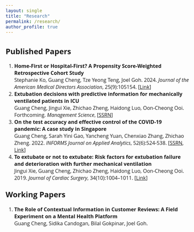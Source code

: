 ```yaml
---
layout: single
title: "Research"
permalink: /research/
author_profile: true
---
```


<style>
@import url('https://fonts.googleapis.com/css2?family=Open+Sans&display=swap');
</style>
<!-- <body style="font-family: sans-serif; font-size: 9pt;"> -->
<body style="font-family: Open Sans; font-style: light; font-size: 12pt;">



<h2>Published Papers</h2>
<ol style="margin-top: 0em; margin-bottom: 1.2em;">
	<li><b>Home-First or Hospital-First? A Propensity Score-Weighted Retrospective Cohort Study</b><br>
	Stephanie Ko, Guang Cheng, Tze Yeong Teng, Joel Goh. 2024.
	<i>Journal of the American Medical Directors Association</i>, 25(9):105154. [<a href="https://doi.org/10.1016/j.jamda.2024.105154" target="_blank">Link</a>]</li>
	<!--  -->
	<li><b>Extubation decisions with predictive information for mechanically ventilated patients in ICU</b> <br>
	Guang Cheng, Jingui Xie, Zhichao Zheng, Haidong Luo, Oon-Cheong Ooi. Forthcoming. 
	<i>Management Science</i>, [<a href="https://ssrn.com/abstract=3397530" target="_blank">SSRN</a>]</li>
	<!--  -->
	<li><b>On the test accuracy and effective control of the COVID-19 pandemic: A case study in Singapore</b> <br>
	Guang Cheng, Sarah Yini Gao, Yancheng Yuan, Chenxiao Zhang, Zhichao Zheng. 2022.
	<i>INFORMS Journal on Applied Analytics</i>, 52(6):524-538. [<a href="https://ssrn.com/abstract=3955828" target="_blank">SSRN</a>, <a href="https://pubsonline.informs.org/doi/abs/10.1287/inte.2022.1117" target="_blank">Link</a>]</li>
	<!--  -->
	<li><b>To extubate or not to extubate: Risk factors for extubation failure and deterioration with further mechanical ventilation</b> <br>
	Jingui Xie, Guang Cheng, Zhichao Zheng, Haidong Luo, Oon-Cheong Ooi. 2019.
	<i>Journal of Cardiac Surgery</i>, 34(10):1004–1011. [<a href="https://onlinelibrary.wiley.com/doi/abs/10.1111/jocs.14189" target="_blank">Link</a>] </li>
</ol>



<h2 style="margin-top: 1em;">Working Papers</h2>
<ol style="margin-top: 0em; margin-bottom: 1.2em;">
	<li><b>The Role of Contextual Information in Customer Reviews: A Field Experiment on a Mental Health Platform</b><br>
	Guang Cheng, Sidika Candogan, Bilal Gokpinar, Joel Goh.</li>
	<!--  -->
</ol>


<!-- 
<h2 style="margin-top: 1em;">Working in Progress</h2>
<ol style="margin-top: 0em; margin-bottom: 1.2em;">
	<li><b>The Impact of Introducing Release Times for Operating Rooms on Surgery Waiting Times</b><br> 
	Guang Cheng, Joshua M. Hagood, Ryan L. Melvin, Adam F. Kohutnicki, Mitchell H. Tsai, Joel Goh.</li>
</ol> 
-->


</body>